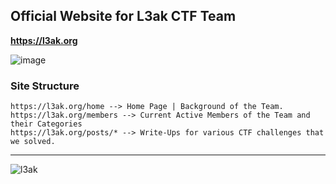 ## Official Website for L3ak CTF Team

**https://l3ak.org**

![image](https://github.com/L3AK-TEAM/l3ak.org/assets/102762345/6a7ddd10-f6c0-4b94-9a3f-ad6e7ddacf51)

### Site Structure

```
https://l3ak.org/home --> Home Page | Background of the Team.
https://l3ak.org/members --> Current Active Members of the Team and their Categories
https://l3ak.org/posts/* --> Write-Ups for various CTF challenges that we solved.
```

---

![l3ak](https://github.com/L3AK-TEAM/l3ak.org/assets/102762345/cc53a921-d9ce-44e6-85ba-fee175e3f686)

